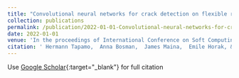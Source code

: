 ```yaml
---
title: "Convolutional neural networks for crack detection on flexible road pavements"
collection: publications
permalink: /publication/2022-01-01-Convolutional-neural-networks-for-crack-detection-on-flexible-road-pavements
date: 2022-01-01
venue: 'In the proceedings of International Conference on Soft Computing and Pattern Recognition'
citation: ' Hermann Tapamo,  Anna Bosman,  James Maina,  Emile Horak, &quot;Convolutional neural networks for crack detection on flexible road pavements.&quot; In the proceedings of International Conference on Soft Computing and Pattern Recognition, 2022.'
---
```

Use [Google Scholar](https://scholar.google.com/scholar?q=Convolutional+neural+networks+for+crack+detection+on+flexible+road+pavements){:target="_blank"} for full citation